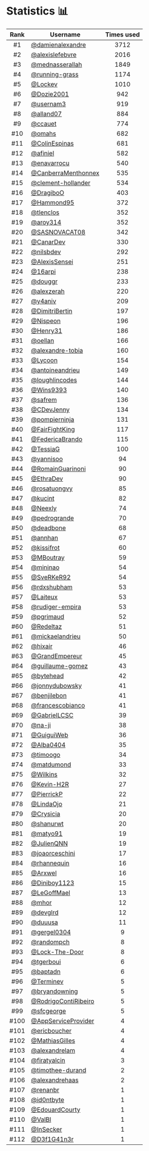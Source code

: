 # Statistics 📊

|Rank|Username|Times used|
:--------:|--------|:--------:|
|#1|[@damienalexandre](https://github.com/damienalexandre)|3712|
|#2|[@alexislefebvre](https://github.com/alexislefebvre)|2016|
|#3|[@mednasserallah](https://github.com/mednasserallah)|1849|
|#4|[@running-grass](https://github.com/running-grass)|1174|
|#5|[@Lockev](https://github.com/Lockev)|1010|
|#6|[@Dozie2001](https://github.com/Dozie2001)|942|
|#7|[@usernam3](https://github.com/usernam3)|919|
|#8|[@alland07](https://github.com/alland07)|884|
|#9|[@ccauet](https://github.com/ccauet)|774|
|#10|[@omahs](https://github.com/omahs)|682|
|#11|[@ColinEspinas](https://github.com/ColinEspinas)|681|
|#12|[@afiniel](https://github.com/afiniel)|582|
|#13|[@enavarrocu](https://github.com/enavarrocu)|540|
|#14|[@CanberraMenthonnex](https://github.com/CanberraMenthonnex)|535|
|#15|[@clement-hollander](https://github.com/clement-hollander)|534|
|#16|[@DragiboO](https://github.com/DragiboO)|403|
|#17|[@Hammond95](https://github.com/Hammond95)|372|
|#18|[@tlenclos](https://github.com/tlenclos)|352|
|#19|[@aroy314](https://github.com/aroy314)|352|
|#20|[@SASNOVACAT08](https://github.com/SASNOVACAT08)|342|
|#21|[@CanarDev](https://github.com/CanarDev)|330|
|#22|[@nilsbdev](https://github.com/nilsbdev)|292|
|#23|[@AlexisSensei](https://github.com/AlexisSensei)|251|
|#24|[@16arpi](https://github.com/16arpi)|238|
|#25|[@douggr](https://github.com/douggr)|233|
|#26|[@alexzerah](https://github.com/alexzerah)|220|
|#27|[@y4aniv](https://github.com/y4aniv)|209|
|#28|[@DimitriBertin](https://github.com/DimitriBertin)|197|
|#29|[@Nispeon](https://github.com/Nispeon)|196|
|#30|[@Henry31](https://github.com/Henry31)|186|
|#31|[@oellan](https://github.com/oellan)|166|
|#32|[@alexandre-tobia](https://github.com/alexandre-tobia)|160|
|#33|[@Lycoon](https://github.com/Lycoon)|154|
|#34|[@antoineandrieu](https://github.com/antoineandrieu)|149|
|#35|[@loughlincodes](https://github.com/loughlincodes)|144|
|#36|[@Wins9393](https://github.com/Wins9393)|140|
|#37|[@safrem](https://github.com/safrem)|136|
|#38|[@CDevJenny](https://github.com/CDevJenny)|134|
|#39|[@pompierninja](https://github.com/pompierninja)|131|
|#40|[@FairFightKing](https://github.com/FairFightKing)|117|
|#41|[@FedericaBrando](https://github.com/FedericaBrando)|115|
|#42|[@TessiaG](https://github.com/TessiaG)|100|
|#43|[@yannisoo](https://github.com/yannisoo)|94|
|#44|[@RomainGuarinoni](https://github.com/RomainGuarinoni)|90|
|#45|[@EthraDev](https://github.com/EthraDev)|90|
|#46|[@rosatuongvy](https://github.com/rosatuongvy)|85|
|#47|[@kucint](https://github.com/kucint)|82|
|#48|[@Neexly](https://github.com/Neexly)|74|
|#49|[@pedrogrande](https://github.com/pedrogrande)|70|
|#50|[@deadbone](https://github.com/deadbone)|68|
|#51|[@annhan](https://github.com/annhan)|67|
|#52|[@kissifrot](https://github.com/kissifrot)|60|
|#53|[@MBoutray](https://github.com/MBoutray)|59|
|#54|[@mininao](https://github.com/mininao)|54|
|#55|[@SveRKeR92](https://github.com/SveRKeR92)|54|
|#56|[@rdxshubham](https://github.com/rdxshubham)|53|
|#57|[@Laiteux](https://github.com/Laiteux)|53|
|#58|[@rudiger-empira](https://github.com/rudiger-empira)|53|
|#59|[@pgrimaud](https://github.com/pgrimaud)|52|
|#60|[@Redeltaz](https://github.com/Redeltaz)|51|
|#61|[@mickaelandrieu](https://github.com/mickaelandrieu)|50|
|#62|[@hixair](https://github.com/hixair)|46|
|#63|[@GrandEmpereur](https://github.com/GrandEmpereur)|45|
|#64|[@guillaume-gomez](https://github.com/guillaume-gomez)|43|
|#65|[@bytehead](https://github.com/bytehead)|42|
|#66|[@jonnydubowsky](https://github.com/jonnydubowsky)|41|
|#67|[@benjilebon](https://github.com/benjilebon)|41|
|#68|[@francescobianco](https://github.com/francescobianco)|41|
|#69|[@GabrielLCSC](https://github.com/GabrielLCSC)|39|
|#70|[@na-ji](https://github.com/na-ji)|38|
|#71|[@GuiguiWeb](https://github.com/GuiguiWeb)|36|
|#72|[@Alba0404](https://github.com/Alba0404)|35|
|#73|[@timoogo](https://github.com/timoogo)|34|
|#74|[@matdumond](https://github.com/matdumond)|33|
|#75|[@Wilkins](https://github.com/Wilkins)|32|
|#76|[@Kevin-H2R](https://github.com/Kevin-H2R)|27|
|#77|[@PierrickP](https://github.com/PierrickP)|22|
|#78|[@LindaOjo](https://github.com/LindaOjo)|21|
|#79|[@Crysicia](https://github.com/Crysicia)|20|
|#80|[@shanurwt](https://github.com/shanurwt)|20|
|#81|[@matyo91](https://github.com/matyo91)|19|
|#82|[@JulienQNN](https://github.com/JulienQNN)|19|
|#83|[@joaorceschini](https://github.com/joaorceschini)|17|
|#84|[@rhannequin](https://github.com/rhannequin)|16|
|#85|[@Arxwel](https://github.com/Arxwel)|16|
|#86|[@Diniboy1123](https://github.com/Diniboy1123)|15|
|#87|[@LeGoffMael](https://github.com/LeGoffMael)|13|
|#88|[@mhor](https://github.com/mhor)|12|
|#89|[@devglrd](https://github.com/devglrd)|12|
|#90|[@duuusa](https://github.com/duuusa)|11|
|#91|[@gergel0304](https://github.com/gergel0304)|9|
|#92|[@randompch](https://github.com/randompch)|8|
|#93|[@Lock-The-Door](https://github.com/Lock-The-Door)|8|
|#94|[@tgerboui](https://github.com/tgerboui)|6|
|#95|[@baptadn](https://github.com/baptadn)|6|
|#96|[@Terminev](https://github.com/Terminev)|5|
|#97|[@bryandowning](https://github.com/bryandowning)|5|
|#98|[@RodrigoContiRibeiro](https://github.com/RodrigoContiRibeiro)|5|
|#99|[@sfcgeorge](https://github.com/sfcgeorge)|5|
|#100|[@AppServiceProvider](https://github.com/AppServiceProvider)|4|
|#101|[@ericboucher](https://github.com/ericboucher)|4|
|#102|[@MathiasGilles](https://github.com/MathiasGilles)|4|
|#103|[@alexandrelam](https://github.com/alexandrelam)|4|
|#104|[@firatyalcin](https://github.com/firatyalcin)|3|
|#105|[@timothee-durand](https://github.com/timothee-durand)|2|
|#106|[@alexandrehaas](https://github.com/alexandrehaas)|2|
|#107|[@renanbr](https://github.com/renanbr)|1|
|#108|[@id0ntbyte](https://github.com/id0ntbyte)|1|
|#109|[@EdouardCourty](https://github.com/EdouardCourty)|1|
|#110|[@ValBl](https://github.com/ValBl)|1|
|#111|[@InSecker](https://github.com/InSecker)|1|
|#112|[@D3f1G41n3r](https://github.com/D3f1G41n3r)|1|
